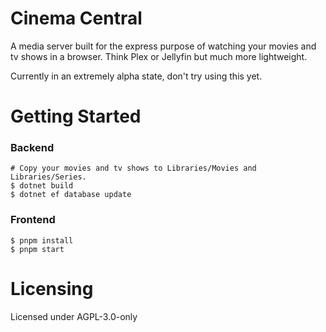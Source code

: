# Cinema Central
A media server built for the express purpose of watching your movies and tv shows in a browser.
Think Plex or Jellyfin but much more lightweight.

Currently in an extremely alpha state, don't try using this yet.

# Getting Started
### Backend
    # Copy your movies and tv shows to Libraries/Movies and Libraries/Series.
    $ dotnet build
    $ dotnet ef database update

### Frontend
    $ pnpm install
    $ pnpm start

# Licensing
Licensed under AGPL-3.0-only
